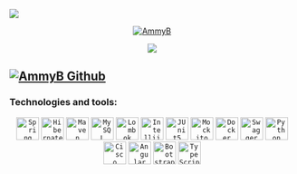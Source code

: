 ![](https://komarev.com/ghpvc/?username=AmmyB&color=1E90FF&label=PROFILE+VIEWS)
<p align="center">
  <a href="https://github.com/AmmyB">
    <img src="https://github.com/AmmyB/AmmyB/assets/113260620/67444849-daa4-484a-acbe-a33ef258147b" alt="AmmyB" /></a>
</p>

<p align="center">
  <a href="">
    <img src="https://readme-typing-svg.demolab.com/?lines=Java%20Developer&font=Fira%20Code&center=true&width=440&height=45&color=f75c7e&vCenter=true&pause=1000&size=22" /></a>
</p>


<a href="https://github.com/AmmyB/SAW"><img center=true src="https://readme-typing-svg.demolab.com?font=Fira+Code&weight=500&pause=1000&width=435&lines=The+latest+project+-+SAW" alt="AmmyB Github" /></a>
---
<h3>Technologies and tools:</h3>
<div align="center">
  <code><img height="40" src="https://github.com/AmmyB/AmmyB/assets/113260620/fad216e4-fe8d-4eb4-aa11-7b06dc2cfc8b" alt="Spring Boot" title="Spring Boot"/></code>
  <code><img height="40" src="https://github.com/AmmyB/AmmyB/assets/113260620/17d1bf64-e32e-4a7a-b379-c4b47f40c2d5" alt="Hibernate" title="Hibernate"/></code>
  <code><img height="40" src="https://github.com/AmmyB/AmmyB/assets/113260620/b96d0daa-9b6d-454b-8520-65395837ac48" alt="Maven" title="Maven"/></code>
  <code><img height="40" src="https://github.com/AmmyB/AmmyB/assets/113260620/66bb2b46-59b2-4b03-8bd4-a05c37d71a78" alt="MySQL" title="MySQL"/></code>
  <code><img height="40" src="https://github.com/AmmyB/AmmyB/assets/113260620/c17914cc-fdc6-48f6-8a6f-1a4ab6e38c47" alt="Lombok" title="Lombok"/></code>
  <code><img height="40" src="https://github.com/AmmyB/AmmyB/assets/113260620/a93b502f-31a7-44c9-9a63-040f05d9efdc" alt="Intellij" title="Intellij"/></code>
	<code><img height="40" src="https://github.com/AmmyB/AmmyB/assets/113260620/cd8e37fe-99c8-4fd1-8a1b-88b490e11977" alt="JUnit5" title="JUnit5"/></code>
  <code><img height="40" src="https://github.com/AmmyB/AmmyB/assets/113260620/2ec6312d-caae-44fc-95e3-075ace40c6a1" alt="Mockito" title="Mockito"/></code>
  <code><img height="40" src="https://github.com/AmmyB/AmmyB/assets/113260620/0b524e90-8036-4190-8df8-dcba40a292b8" alt="Docker" title="Docker"/></code>
  <code><img height="40" src="https://github.com/AmmyB/AmmyB/assets/113260620/8fa4c6cd-83ad-4fe3-8b62-2f45db1504d4" alt="Swagger" title="Swagger"/></code>
  <code><img height="40" src="https://github.com/AmmyB/AmmyB/assets/113260620/a8c21194-349a-4a97-8a45-1975ef64ef02" alt="Python" title="Python"/></code>
  <code><img height="40" src="https://github.com/AmmyB/AmmyB/assets/113260620/20c88474-38f1-461b-889d-4a7c8367e356" alt="Cisco Cybersecurity" title="Cisco Cybersecurity"/></code>
	<code><img height="40" src="https://github.com/AmmyB/AmmyB/assets/113260620/dd0effdb-51a7-4d20-b3b9-a365cb5d2184" alt="Angular" title="Angular"/></code>
  <code><img height="40" src="https://github.com/AmmyB/AmmyB/assets/113260620/f0e9f71e-2748-470d-94f1-f4bc3e86915c" alt="Bootstrap" title="Bootstrap"/></code>
	<code><img height="40" src="https://github.com/AmmyB/AmmyB/assets/113260620/6905c04d-12e8-4263-832b-cf848aa5c9a7" alt="TypeScript" title="TypeScript"/></code>
</div>



<!--
**AmmyB/AmmyB** is a ✨ _special_ ✨ repository because its `README.md` (this file) appears on your GitHub profile.

Here are some ideas to get you started:

- 🔭 I’m currently working on ...
- 🌱 I’m currently learning ...
- 👯 I’m looking to collaborate on ...
- 🤔 I’m looking for help with ...
- 💬 Ask me about ...
- 📫 How to reach me: ...
- 😄 Pronouns: ...
- ⚡ Fun fact: ...
-->
